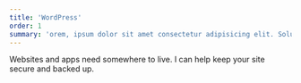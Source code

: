 ```yaml
---
title: 'WordPress'
order: 1
summary: 'orem, ipsum dolor sit amet consectetur adipisicing elit. Soluta placeat pariatur eos illum nulla nostrum tempora molestiae voluptatibus culpa magni!'
---
```


Websites and apps need somewhere to live. I can help keep your site secure and backed up.
